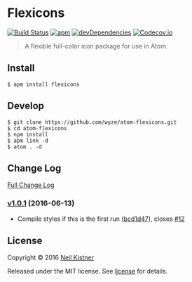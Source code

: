# Flexicons

[![Build Status][travis-image]][travis-url]
[![apm][apm-image]][apm-url]
[![devDependencies][depsdev-image]][depsdev-url]
[![Codecov.io][codecov-image]][codecov-url]

> A flexible full-color icon package for use in Atom.

## Install

```shell
$ apm install flexicons
```

## Develop

```shell
$ git clone https://github.com/wyze/atom-flexicons.git
$ cd atom-flexicons
$ npm install
$ apm link -d
$ atom . -d
```

## Change Log

[Full Change Log](changelog.md)

### [v1.0.1](https://github.com/wyze/atom-flexicons/compare/v1.0.0...v1.0.1) (2016-06-13)

* Compile styles if this is the first run ([bcd1d47](https://github.com/wyze/atom-flexicons/commit/bcd1d47)), closes [#12](https://github.com/wyze/atom-flexicons/issues/12)

## License

Copyright © 2016 [Neil Kistner](//github.com/wyze)

Released under the MIT license. See [license](license) for details.

[apm-image]: https://img.shields.io/apm/v/flexicons.svg?style=flat-square
[apm-url]: https://atom.io/packages/flexicons

[travis-image]: https://img.shields.io/travis/wyze/atom-flexicons.svg?style=flat-square
[travis-url]: https://travis-ci.org/wyze/atom-flexicons

[depsdev-image]: https://img.shields.io/david/dev/wyze/atom-flexicons.svg?style=flat-square
[depsdev-url]: https://david-dm.org/wyze/atom-flexicons#info=devDependencies

[codecov-image]: https://img.shields.io/codecov/c/github/wyze/atom-flexicons.svg?style=flat-square
[codecov-url]: https://codecov.io/github/wyze/atom-flexicons
